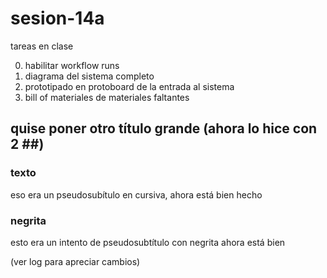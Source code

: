 # sesion-14a

tareas en clase

0. habilitar workflow runs
1. diagrama del sistema completo
2. prototipado en protoboard de la entrada al sistema
3. bill of materiales de materiales faltantes

## quise poner otro título grande (ahora lo hice con 2 ##)

### texto

eso era un pseudosubítulo en cursiva, ahora está bien hecho

### negrita

esto era un intento de pseudosubtítulo con negrita ahora está bien

(ver log para apreciar cambios)

